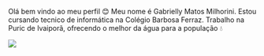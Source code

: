 Olá bem vindo ao meu perfil  :blush:
Meu nome é Gabrielly Matos Milhorini. 
Estou cursando tecnico de informática na Colégio Barbosa Ferraz.
Trabalho na Puric de Ivaiporã, ofrecendo o melhor da água para a população  :droplet:

![](https://cdn.prod.website-files.com/6469e2294ac68c3d5caea372/651feb9e6e28277cc5858f9c_7Xk__UXCehYJddv1DTlSmy3t2KW_6ZIzTJm4vI5-8ISsBORfRcWzxza6wsM8rEcdiQKInE-Y9sSTT6MY7Cczw5Loocz00Fnb-ezn5CaJuBj0HtA43zPlGjRXXzwHep27lfiLb7BW1B4RgT1fyZbrrBM.gif) 
